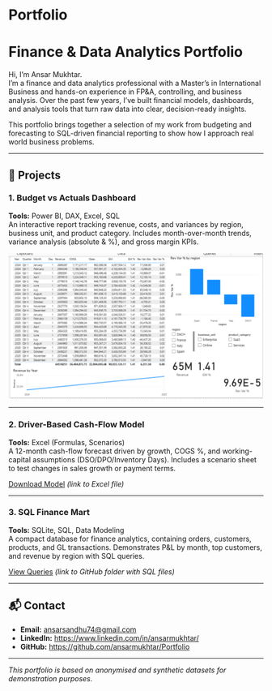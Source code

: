 # Portfolio
# Finance & Data Analytics Portfolio

Hi, I’m Ansar Mukhtar.  
I’m a finance and data analytics professional with a Master’s in International Business and hands-on experience in FP&A, controlling, and business analysis. Over the past few years, I’ve built financial models, dashboards, and analysis tools that turn raw data into clear, decision-ready insights.  

This portfolio brings together a selection of my work from budgeting and forecasting to SQL-driven financial reporting to show how I approach real world business problems.

---

## 📂 Projects

### 1. Budget vs Actuals Dashboard
**Tools:** Power BI, DAX, Excel, SQL  
An interactive report tracking revenue, costs, and variances by region, business unit, and product category. Includes month-over-month trends, variance analysis (absolute & %), and gross margin KPIs.

![BvA Dashboard](Assets/bva_dashboard_Screenshort.png)

---

### 2. Driver-Based Cash-Flow Model
**Tools:** Excel (Formulas, Scenarios)  
A 12-month cash-flow forecast driven by growth, COGS %, and working-capital assumptions (DSO/DPO/Inventory Days). Includes a scenario sheet to test changes in sales growth or payment terms.  

[Download Model](Projects/cashflow_excel/driver_based_cashflow_model.xlsx) *(link to Excel file)*

---

### 3. SQL Finance Mart
**Tools:** SQLite, SQL, Data Modeling  
A compact database for finance analytics, containing orders, customers, products, and GL transactions. Demonstrates P&L by month, top customers, and revenue by region with SQL queries.  

[View Queries](#) *(link to GitHub folder with SQL files)*

---

## 📬 Contact
- **Email:** ansarsandhu74@gmail.com  
- **LinkedIn:** https://www.linkedin.com/in/ansarmukhtar/  
- **GitHub:** https://github.com/ansarmukhtar/Portfolio

---

*This portfolio is based on anonymised and synthetic datasets for demonstration purposes.*
